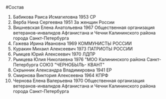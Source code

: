 #Состав
1. Бабикова Раиса Исмагиловна 1953 СР
2. Верба Нина Сергеевна 1951 За женщин России
3. Вишневская Елена Анатольевна 1967 Общественная организация ветеранов-инвалидов Афганистана и Чечни Калининского района города Санкт-Петербурга
4. Гажева Ирина Ивановна 1969 КОММУНИСТЫ РОССИИ
5. Куракин Михаил Алексеевич 1973 ПАТРИОТЫ РОССИИ
6. Рымцев Юрий Алексеевич 1970 ЛДПР
7. Рымцева Юлия Николаевна 1976 \"МОО Калининского района Санкт-Петербурга СОЮЗ \"ЧЕРНОБЫЛЬ- КВАНТ\"
8. Скрынник Александра Владимировна 1941 ЕР
9. Смирнова Виктория Алексеевна 1964 КПРФ
10. Чернова Елена Валерьевна 1970 Общественная организация ветеранов-инвалидов Афганистана и Чечни Калининского района города Санкт-Петербурга
